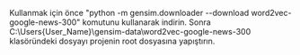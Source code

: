 Kullanmak için önce "python -m gensim.downloader --download word2vec-google-news-300" komutunu kullanarak indirin.
Sonra C:\Users\{User_Name}\gensim-data\word2vec-google-news-300 klasöründeki dosyayı projenin root dosyasına yapıştırın.
